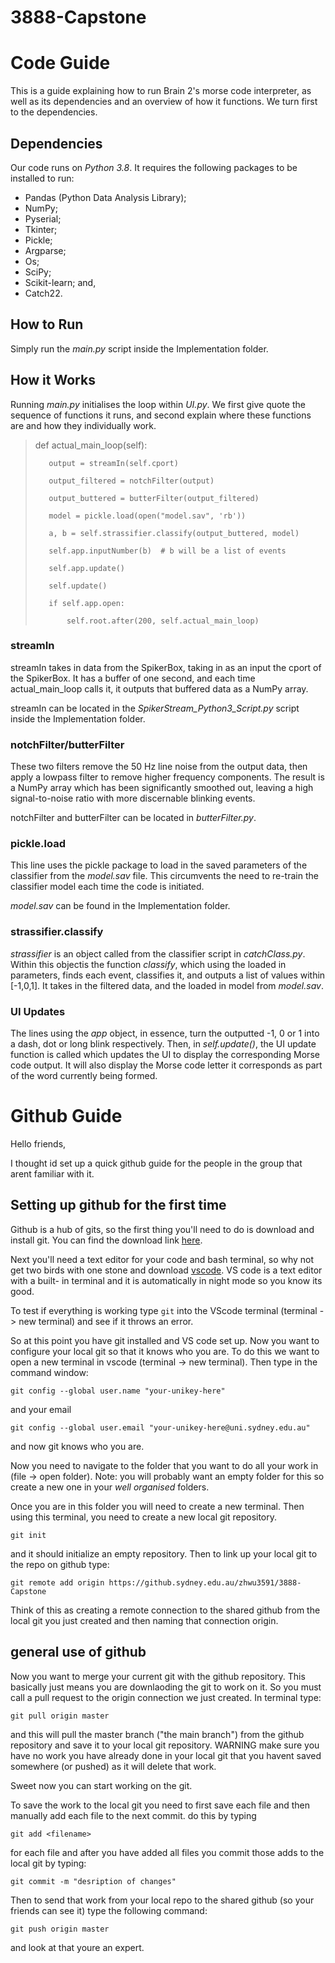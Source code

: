 # 3888-Capstone

# Code Guide

This is a guide explaining how to run Brain 2's morse code interpreter, as well as its dependencies and an overview of how it functions. We turn first to the dependencies.

## Dependencies

Our code runs on *Python 3.8*. It requires the following packages to be installed to run:

- Pandas (Python Data Analysis Library);
- NumPy;
- Pyserial;
- Tkinter;
- Pickle;
- Argparse;
- Os;
- SciPy;
- Scikit-learn; and,
- Catch22.

## How to Run

Simply run the *main.py* script inside the Implementation folder.

## How it Works

Running *main.py* initialises the loop within *UI.py*. We first give quote the sequence of functions it runs, and second explain where these functions are and how they individually work.

>    def actual_main_loop(self):
>
>        output = streamIn(self.cport)
>
>        output_filtered = notchFilter(output)
>
>        output_buttered = butterFilter(output_filtered)
>
>        model = pickle.load(open("model.sav", 'rb'))
>
>        a, b = self.strassifier.classify(output_buttered, model)
>
>        self.app.inputNumber(b)  # b will be a list of events
>
>        self.app.update()
>
>        self.update()
>
>        if self.app.open:
>
>            self.root.after(200, self.actual_main_loop)

### streamIn

streamIn takes in data from the SpikerBox, taking in as an input the cport of the SpikerBox. It has a buffer of one second, and each time actual_main_loop calls it, it outputs that buffered data as a NumPy array.

streamIn can be located in the *SpikerStream_Python3_Script.py* script inside the Implementation folder.

### notchFilter/butterFilter

These two filters remove the 50 Hz line noise from the output data, then apply a lowpass filter to remove higher frequency components. The result is a NumPy array which has been significantly smoothed out, leaving a high signal-to-noise ratio with more discernable blinking events.

notchFilter and butterFilter can be located in *butterFilter.py*.

### pickle.load

This line uses the pickle package to load in the saved parameters of the classifier from the *model.sav* file. This circumvents the need to re-train the classifier model each time the code is initiated.

*model.sav* can be found in the Implementation folder.

### strassifier.classify

*strassifier* is an object called from the classifier script in *catchClass.py*. Within this objectis the function *classify*, which using the loaded in parameters, finds each event, classifies it, and outputs a list of values within [-1,0,1]. It takes in the filtered data, and the loaded in model from *model.sav*.

### UI Updates

The lines using the *app* object, in essence, turn the outputted -1, 0 or 1 into a dash, dot or long blink respectively. Then, in *self.update()*, the UI update function is called which updates the UI to display the corresponding Morse code output. It will also display the Morse code letter it corresponds as part of the word currently being formed.

# Github Guide
Hello friends,


I thought id set up a quick github guide for the people in the group that arent familiar with it.

## Setting up github for the first time
Github is a hub of gits, so the first thing you'll need to do is download and install git. You can find the download link [here](https://git-scm.com/downloads).


Next you'll need a text editor for your code and bash terminal, so why not get two birds with one stone and download [vscode](https://code.visualstudio.com/). VS code is a text editor with a built- in terminal and it is automatically in night mode so you know its good.

To test if everything is working type `git` into the VScode terminal (terminal -> new terminal)  and see if it throws an error.

So at this point you have git installed and VS code set up. Now you want to configure your local git so that it knows who you are. To do this we want to open a new terminal in vscode (terminal -> new terminal). Then type in the command window:

`git config --global user.name "your-unikey-here"`

and your email

`git config --global user.email "your-unikey-here@uni.sydney.edu.au"`

and now git knows who you are.


Now you need to navigate to the folder that you want to do all your work in (file -> open folder). Note: you will probably want an empty folder for this so create a new one in your *well organised* folders.

Once you are in this folder you will need to create a new terminal. Then using this terminal, you need to create a new local git repository.

`git init` 

and it should initialize an empty repository. Then to link up your local git to the repo on github type: 

`git remote add origin https://github.sydney.edu.au/zhwu3591/3888-Capstone`

Think of this as creating a remote connection to the shared github from the local git you just created and then naming that connection origin.

## general use of github

Now you want to merge your current git with the github repository. This basically just means you are downlaoding the git to work on it. So you must call a pull request to the origin connection we just created. In terminal type:

`git pull origin master` 

and this will pull the master branch ("the main branch") from the github repository and save it to your local git repository. WARNING make sure you have no work you have already done in your local git that you havent saved somewhere (or pushed) as it will delete that work.

Sweet now you can start working on the git.

To save the work to the local git you need to first save each file and then manually add each file to the next commit. do this by typing 

`git add <filename>`

for each file and after you have added all files you commit those adds to the local git by typing:

`git commit -m "desription of changes"`

Then to send that work from your local repo to the shared github (so your friends can see it) type the following command:

`git push origin master`

and look at that youre an expert.